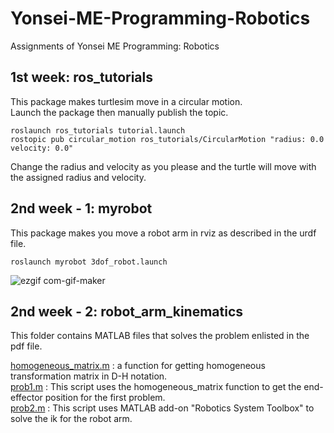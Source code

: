 # Yonsei-ME-Programming-Robotics
Assignments of Yonsei ME Programming: Robotics

## 1st week: ros_tutorials  
This package makes turtlesim move in a circular motion.  
Launch the package then manually publish the topic.
```
roslaunch ros_tutorials tutorial.launch  
rostopic pub circular_motion ros_tutorials/CircularMotion "radius: 0.0 velocity: 0.0" 
```
Change the radius and velocity as you please and the turtle will move with the assigned radius and velocity.
  
  

## 2nd week - 1: myrobot  
This package makes you move a robot arm in rviz as described in the urdf file.   
```
roslaunch myrobot 3dof_robot.launch  
```  

![ezgif com-gif-maker](https://user-images.githubusercontent.com/97090402/183676157-b78d0049-e8ce-4b52-97d1-cd04493f14d3.gif)


  
## 2nd week - 2: robot_arm_kinematics  
This folder contains MATLAB files that solves the problem enlisted in the pdf file.  
  
[homogeneous_matrix.m](https://github.com/n00Nspr1ng/Yonsei-ME-Programming-Robotics/blob/main/robot_arm_kinematics/homogeneous_matrix.m) : a function for getting homogeneous transformation matrix in D-H notation.  
[prob1.m](https://github.com/n00Nspr1ng/Yonsei-ME-Programming-Robotics/blob/main/robot_arm_kinematics/prob1.m) : This script uses the homogeneous_matrix function to get the end-effector position for the first problem.  
[prob2.m](https://github.com/n00Nspr1ng/Yonsei-ME-Programming-Robotics/blob/main/robot_arm_kinematics/prob2.m) : This script uses MATLAB add-on "Robotics System Toolbox" to solve the ik for the robot arm.  
